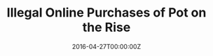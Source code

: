 ---
date: '2016-04-27T00:00:00Z'
external_link: https://web.archive.org/web/20210616162302/https://health.usnews.com/health-care/articles/2018-03-22/illegal-online-purchases-of-pot-on-the-rise
image:
  focal_point: Smart
original_link: https://health.usnews.com/health-care/articles/2018-03-22/illegal-online-purchases-of-pot-on-the-rise
summary: By Robert Preidt, HealthDay Reporter(HealthDay)THURSDAY, March 22, 2018 (HealthDay
  News) -- Millions of Americans buy marijuana online illegally, a new study found.
  Marijuana shopping searches were highest in Colorado, Nevada, Oregon and Washington
  state, where recreational marijuana use is legal. That suggests online shopping
  for the drug is increasing nationwide, the researchers said. Immediate action is
  needed to halt online marijuana sales, according to study co-author Theodore Caputi,
  from the University College Cork in Ireland. "Children could obtain marijuana online
  without safeguards to protect them," Caputi said in a San Diego State news release.
title: Illegal Online Purchases of Pot on the Rise
---
